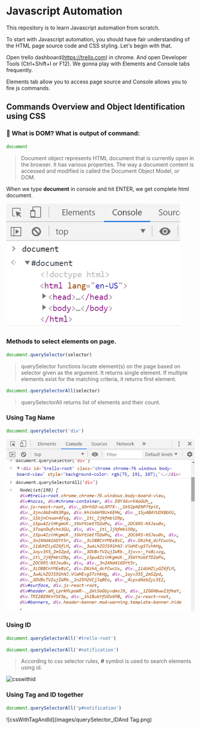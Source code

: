 # Javascript Automation

This repository is to learn Javascript automation from scratch.

To start with Javascript automation, you should have fair understanding of the HTML page source code and CSS styling. Let's begin with that.

Open trello dashboard(https://trello.com) in chrome. And open Developer Tools (Ctrl+Shift+I or F12). We gonna play with Elements and Console tabs frequently.

Elements tab allow you to access page source and Console allows you to fire js commands.




## Commands Overview and Object Identification using CSS


### :rocket: What is DOM? What is output of command:

```javascript
document
```

> Document object represents HTML document that is currently open in the browser. It has various properties. The way a document content is accessed and modified is called the Document Object Model, or DOM.

When we type **document** in console and hit ENTER, we get complete html document.

![document](images/document.png)


### Methods to select elements on page.

```javascript
document.querySelector(selector)
```

> querySelector functions locate element(s) on the page based on selector given as the argument. It returns single element. If multiple elements exist for the matching criteria, it returns first element.



```javascript
document.querySelectorAll(selector)
```

> querySelectorAll returns list of elements and their count.



### Using Tag Name

```javascript
document.querySelector('div')
```
![tagname](images/querySelector_querySelectorAll_TagName.png)


### Using ID

```javascript
document.querySelectorAll('#trello-root')
```

```javascript
document.querySelectorAll('#notification')
```

> According to css selector rules, **#** symbol is used to search elements using id.

![csswithid](images/qquerySelector_ID.png)


### Using Tag and ID together

```javascript
document.querySelectorAll('p#notification')
```

![cssWithTagAndId](images/querySelector_IDAnd Tag.png)